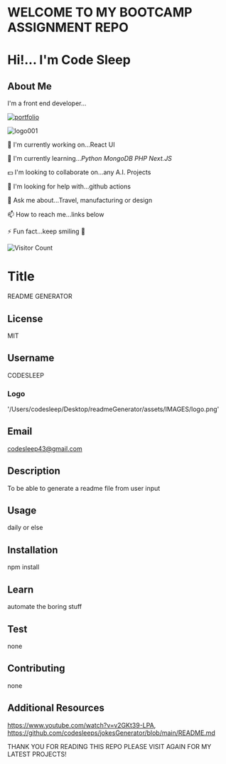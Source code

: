 
# WELCOME TO MY BOOTCAMP ASSIGNMENT REPO

# Hi!... I'm Code Sleep

## About Me

I'm a front end developer...

[![portfolio](https://img.shields.io/badge/my_portfolio-000?style=for-the-badge&logo=ko-fi&logoColor=white)](https://codesleeps.github.io/Bootstrap-Portfolio/)

![logo001](https://user-images.githubusercontent.com/125808990/236808958-deddef64-0c3e-4e5b-92ce-84166aa87fc6.png)

🦾 I'm currently working on...React UI

🧠 I'm currently learning..._Python_ _MongoDB_ _PHP_ _Next.JS_

💵 I'm looking to collaborate on...any A.I. Projects

🤔 I'm looking for help with...github actions

💬 Ask me about...Travel, manufacturing or design

📫 How to reach me...links below

⚡️ Fun fact...keep smiling 🤖

![Visitor Count](https://profile-counter.glitch.me/codesleeps/count.svg)

# Title

  README GENERATOR
  
## License

  MIT

## Username

  CODESLEEP

### Logo

  '/Users/codesleep/Desktop/readmeGenerator/assets/IMAGES/logo.png'

## Email

  <codesleep43@gmail.com>

## Description

  To be able to generate a readme file from user input

## Usage

  daily or else

## Installation

  npm install

## Learn

  automate the boring stuff

## Test

  none

## Contributing

  none

## Additional Resources

   <https://www.youtube.com/watch?v=v2GKt39-LPA>, <https://github.com/codesleeps/jokesGenerator/blob/main/README.md>

  THANK YOU FOR READING THIS REPO PLEASE VISIT AGAIN FOR MY LATEST PROJECTS!
  